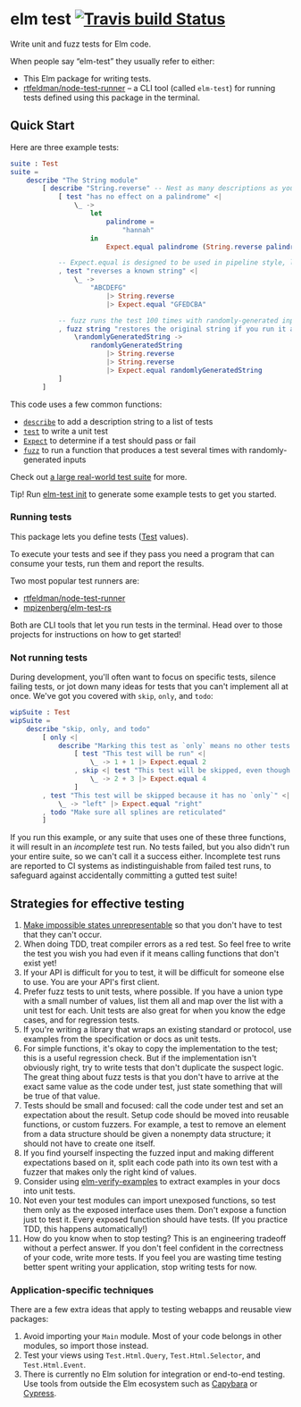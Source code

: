 # elm test [![Travis build Status](http://travis-ci.org/elm-explorations/test.svg?branch=master)](https://travis-ci.org/elm-explorations/test)

Write unit and fuzz tests for Elm code.

When people say “elm-test” they usually refer to either:

- This Elm package for writing tests.
- [rtfeldman/node-test-runner](https://github.com/rtfeldman/node-test-runner) – a CLI tool (called `elm-test`) for running tests defined using this package in the terminal.

## Quick Start

Here are three example tests:

```elm
suite : Test
suite =
    describe "The String module"
        [ describe "String.reverse" -- Nest as many descriptions as you like.
            [ test "has no effect on a palindrome" <|
                \_ ->
                    let
                        palindrome =
                            "hannah"
                    in
                        Expect.equal palindrome (String.reverse palindrome)

            -- Expect.equal is designed to be used in pipeline style, like this.
            , test "reverses a known string" <|
                \_ ->
                    "ABCDEFG"
                        |> String.reverse
                        |> Expect.equal "GFEDCBA"

            -- fuzz runs the test 100 times with randomly-generated inputs!
            , fuzz string "restores the original string if you run it again" <|
                \randomlyGeneratedString ->
                    randomlyGeneratedString
                        |> String.reverse
                        |> String.reverse
                        |> Expect.equal randomlyGeneratedString
            ]
        ]
```

This code uses a few common functions:

* [`describe`](https://package.elm-lang.org/packages/elm-explorations/test/2.1.1/Test/#describe) to add a description string to a list of tests
* [`test`](https://package.elm-lang.org/packages/elm-explorations/test/2.1.1/Test/#test) to write a unit test
* [`Expect`](https://package.elm-lang.org/packages/elm-explorations/test/2.1.1/Expect/) to determine if a test should pass or fail
* [`fuzz`](https://package.elm-lang.org/packages/elm-explorations/test/2.1.1/Test/#fuzz) to run a function that produces a test several times with randomly-generated inputs

Check out [a large real-world test suite](https://github.com/rtfeldman/elm-css/tree/master/tests) for more.

Tip! Run [elm-test init](https://github.com/rtfeldman/node-test-runner#init) to generate some example tests to get you started.

### Running tests

This package lets you define tests ([Test](https://package.elm-lang.org/packages/elm-explorations/test/2.1.1/Test/#Test) values).

To execute your tests and see if they pass you need a program that can consume your tests, run them and report the results.

Two most popular test runners are:
- [rtfeldman/node-test-runner](https://github.com/rtfeldman/node-test-runner)
- [mpizenberg/elm-test-rs](https://github.com/mpizenberg/elm-test-rs)

Both are CLI tools that let you run tests in the terminal. Head over to those projects for instructions on how to get started!

### Not running tests

During development, you'll often want to focus on specific tests, silence failing tests, or jot down many ideas for tests that you can't implement all at once. We've got you covered with `skip`, `only`, and `todo`:

```elm
wipSuite : Test
wipSuite =
    describe "skip, only, and todo"
        [ only <|
            describe "Marking this test as `only` means no other tests will be run!"
                [ test "This test will be run" <|
                    \_ -> 1 + 1 |> Expect.equal 2
                , skip <| test "This test will be skipped, even though it's in an `only`!" <|
                    \_ -> 2 + 3 |> Expect.equal 4
                ]
        , test "This test will be skipped because it has no `only`" <|
            \_ -> "left" |> Expect.equal "right"
        , todo "Make sure all splines are reticulated"
        ]
```

If you run this example, or any suite that uses one of these three functions, it will result in an _incomplete_ test run. No tests failed, but you also didn't run your entire suite, so we can't call it a success either. Incomplete test runs are reported to CI systems as indistinguishable from failed test runs, to safeguard against accidentally committing a gutted test suite!

## Strategies for effective testing

1. [Make impossible states unrepresentable](https://www.youtube.com/watch?v=IcgmSRJHu_8) so that you don't have to test that they can't occur.
1. When doing TDD, treat compiler errors as a red test. So feel free to write the test you wish you had even if it means calling functions that don't exist yet!
1. If your API is difficult for you to test, it will be difficult for someone else to use. You are your API's first client.
1. Prefer fuzz tests to unit tests, where possible. If you have a union type with a small number of values, list them all and map over the list with a unit test for each. Unit tests are also great for when you know the edge cases, and for regression tests.
1. If you're writing a library that wraps an existing standard or protocol, use examples from the specification or docs as unit tests.
1. For simple functions, it's okay to copy the implementation to the test; this is a useful regression check. But if the implementation isn't obviously right, try to write tests that don't duplicate the suspect logic. The great thing about fuzz tests is that you don't have to arrive at the exact same value as the code under test, just state something that will be true of that value.
1. Tests should be small and focused: call the code under test and set an expectation about the result. Setup code should be moved into reusable functions, or custom fuzzers. For example, a test to remove an element from a data structure should be given a nonempty data structure; it should not have to create one itself.
1. If you find yourself inspecting the fuzzed input and making different expectations based on it, split each code path into its own test with a fuzzer that makes only the right kind of values.
1. Consider using [elm-verify-examples](https://github.com/stoeffel/elm-verify-examples) to extract examples in your docs into unit tests.
1. Not even your test modules can import unexposed functions, so test them only as the exposed interface uses them. Don't expose a function just to test it. Every exposed function should have tests. (If you practice TDD, this happens automatically!)
1. How do you know when to stop testing? This is an engineering tradeoff without a perfect answer. If you don't feel confident in the correctness of your code, write more tests. If you feel you are wasting time testing better spent writing your application, stop writing tests for now.

### Application-specific techniques
There are a few extra ideas that apply to testing webapps and reusable view packages:

1. Avoid importing your `Main` module. Most of your code belongs in other modules, so import those instead.
1. Test your views using `Test.Html.Query`, `Test.Html.Selector`, and `Test.Html.Event`.
1. There is currently no Elm solution for integration or end-to-end testing. Use tools from outside the Elm ecosystem such as [Capybara](https://www.rubydoc.info/github/teamcapybara/capybara) or [Cypress](https://www.cypress.io).
